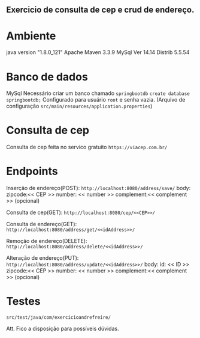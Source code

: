 ## Exercicio de consulta de cep e crud de endereço.
# Ambiente
java version "1.8.0_121"
Apache Maven 3.3.9
MySql Ver 14.14 Distrib 5.5.54

# Banco de dados
MySql 
Necessário criar um banco chamado `springbootdb`
  `create database springbootdb;`
Configurado para usuário `root` e senha vazia. (Arquivo de configuração `src/main/resources/application.properties`)


# Consulta de cep
Consulta de cep feita no servico gratuito `https://viacep.com.br/`

# Endpoints

Inserção de endereço(POST):
   `http://localhost:8080/address/save/`
    body: zipcode:<< CEP >>
          number: << number >>
          complement:<< complement >>  (opcional)
          
Consulta de cep(GET):
  `http://localhost:8080/cep/<<CEP>>/`

Consulta de endereço(GET):
  `http://localhost:8080/address/get/<<idAddress>>/`
 
Remoção de endereço(DELETE):
  `http://localhost:8080/address/delete/<<idAddress>>/`

Alteração de endereço(PUT):
   `http://localhost:8080/address/update/<<idAddress>>/`
    body: id: << ID >>
          zipcode:<< CEP >>
          number: << number >>
          complement:<< complement >>  (opcional)
          
# Testes
`src/test/java/com/exercicioandrefreire/`

Att.
Fico a disposição para possíveis dúvidas.

